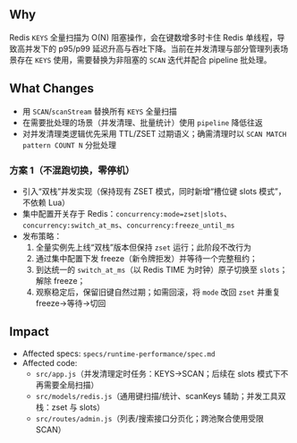 ## Why
Redis `KEYS` 全量扫描为 O(N) 阻塞操作，会在键数增多时卡住 Redis 单线程，导致高并发下的 p95/p99 延迟升高与吞吐下降。当前在并发清理与部分管理列表场景存在 `KEYS` 使用，需要替换为非阻塞的 `SCAN` 迭代并配合 pipeline 批处理。

## What Changes
- 用 `SCAN`/`scanStream` 替换所有 `KEYS` 全量扫描
- 在需要批处理的场景（并发清理、批量统计）使用 `pipeline` 降低往返
- 对并发清理类逻辑优先采用 TTL/ZSET 过期语义；确需清理时以 `SCAN MATCH pattern COUNT N` 分批处理

### 方案 1（不混跑切换，零停机）
- 引入“双栈”并发实现（保持现有 ZSET 模式，同时新增“槽位键 slots 模式”，不依赖 Lua）
- 集中配置开关存于 Redis：`concurrency:mode=zset|slots`、`concurrency:switch_at_ms`、`concurrency:freeze_until_ms`
- 发布策略：
  1) 全量实例先上线“双栈”版本但保持 `zset` 运行；此阶段不改行为
  2) 通过集中配置下发 freeze（新令牌拒发）并等待一个完整租约；
  3) 到达统一的 `switch_at_ms`（以 Redis TIME 为时钟）原子切换至 `slots`；解除 freeze；
  4) 观察稳定后，保留旧键自然过期；如需回滚，将 `mode` 改回 `zset` 并重复 freeze→等待→切回

## Impact
- Affected specs: `specs/runtime-performance/spec.md`
- Affected code: 
  - `src/app.js`（并发清理定时任务：KEYS→SCAN；后续在 slots 模式下不再需要全局扫描）
  - `src/models/redis.js`（通用键扫描/统计、scanKeys 辅助；并发工具双栈：zset 与 slots）
  - `src/routes/admin.js`（列表/搜索接口分页化；跨池聚合使用受限 SCAN）
